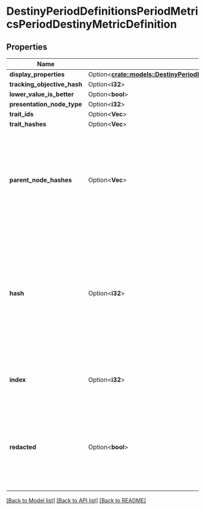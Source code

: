# DestinyPeriodDefinitionsPeriodMetricsPeriodDestinyMetricDefinition

## Properties

Name | Type | Description | Notes
------------ | ------------- | ------------- | -------------
**display_properties** | Option<[**crate::models::DestinyPeriodDefinitionsPeriodCommonPeriodDestinyDisplayPropertiesDefinition**](Destiny.Definitions.Common.DestinyDisplayPropertiesDefinition.md)> |  | [optional]
**tracking_objective_hash** | Option<**i32**> |  | [optional]
**lower_value_is_better** | Option<**bool**> |  | [optional]
**presentation_node_type** | Option<**i32**> |  | [optional]
**trait_ids** | Option<**Vec<String>**> |  | [optional]
**trait_hashes** | Option<**Vec<i32>**> |  | [optional]
**parent_node_hashes** | Option<**Vec<i32>**> | A quick reference to presentation nodes that have this node as a child. Presentation nodes can be parented under multiple parents. | [optional]
**hash** | Option<**i32**> | The unique identifier for this entity. Guaranteed to be unique for the type of entity, but not globally.  When entities refer to each other in Destiny content, it is this hash that they are referring to. | [optional]
**index** | Option<**i32**> | The index of the entity as it was found in the investment tables. | [optional]
**redacted** | Option<**bool**> | If this is true, then there is an entity with this identifier/type combination, but BNet is not yet allowed to show it. Sorry! | [optional]

[[Back to Model list]](../README.md#documentation-for-models) [[Back to API list]](../README.md#documentation-for-api-endpoints) [[Back to README]](../README.md)


